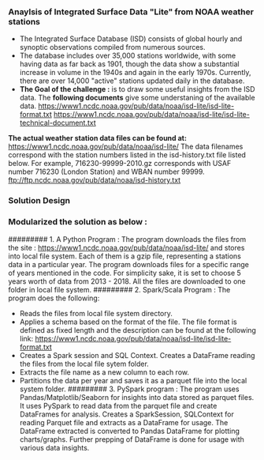 ### Anaylsis of Integrated Surface Data "Lite" from NOAA weather stations

- The Integrated Surface Database (ISD) consists of global hourly and synoptic observations compiled from numerous sources.
- The database includes over 35,000 stations worldwide, with some having data as far back as 1901, though the data show a substantial increase in volume in the 1940s and again in the early 1970s. Currently, there are over 14,000 "active" stations updated daily in the database.
- **The Goal of the challenge :** is to draw some useful insights from the ISD data.
 The **following documents** give some understaning of the available data.
     https://www1.ncdc.noaa.gov/pub/data/noaa/isd-lite/isd-lite-format.txt
     https://www1.ncdc.noaa.gov/pub/data/noaa/isd-lite/isd-lite-technical-document.txt

**The actual weather station data files can be found at:**
     https://www1.ncdc.noaa.gov/pub/data/noaa/isd-lite/
The data filenames correspond with the station numbers listed in the isd-history.txt file listed below.  For example, 716230-99999-2010.gz corresponds with USAF number 716230 (London Station) and WBAN number 99999.
     ftp://ftp.ncdc.noaa.gov/pub/data/noaa/isd-history.txt

### Solution Design

### Modularized the solution as below :
######### 1. A Python Program : 
 The program downloads the files from the site :  https://www1.ncdc.noaa.gov/pub/data/noaa/isd-lite/  and stores into local file system. Each of them is a gzip file, representing a stations data in a particular year. 
 The program downloads files for a specific range of years mentioned in the code. For simplicity sake, it is set to choose 5 years worth of data from 2013 - 2018. All the files are downloaded to one folder in local file system.
######### 2. Spark/Scala Program :
The program does the following:
- Reads the files from local file system directory.
- Applies a schema based on the format of the file. The file format is defined as fixed length and the description can be found at the following link:
https://www1.ncdc.noaa.gov/pub/data/noaa/isd-lite/isd-lite-format.txt
- Creates a Spark session and SQL Context. Creates a DataFrame reading the files from the local file sytem folder.
- Extracts the file name as a new column to each row.
- Partitions the data per year and saves it as a parquet file into the local system folder.
######### 3. PySpark program :
The program uses Pandas/Matplotlib/Seaborn for insights into data stored as parquet files.
It uses PySpark to read data from the parquet file and create DataFrames for analysis. Creates a SparkSession, SQLContext for reading Parquet file and extracts as a DataFrame for usage.
The DataFrame extracted is converted to Pandas DataFrame for plotting charts/graphs. Further prepping of DataFrame is done for usage with various data insights.
